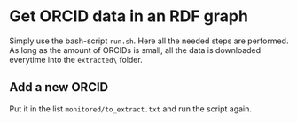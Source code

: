 # Get ORCID data in an RDF graph

Simply use the bash-script `run.sh`. Here all the needed steps are performed. As long as the amount of ORCIDs is small, all the data is downloaded everytime into the `extracted\` folder.

## Add a new ORCID
Put it in the list `monitored/to_extract.txt` and run the script again. 